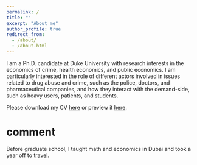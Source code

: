 ```yaml
---
permalink: /
title: ""
excerpt: "About me"
author_profile: true
redirect_from: 
  - /about/
  - /about.html
---
```


<meta name="google-site-verification" content="F1PA5O0lN6ADr5Cde5ABVSGNCeayniG2Il_SGyFGQjA" />

I am a Ph.D. candidate at Duke University with research interests in the economics of crime, health economics, and public economics. I am particularly interested in the role of different actors involved in issues related to drug abuse and crime, such as the police, doctors, and pharmaceutical companies, and how they interact with the demand-side, such as heavy users, patients, and students. 

Please download my CV [here](https://adamsoliman.github.io/files/AdamSolimanCV.pdf) or preview it [here](https://docs.google.com/viewer?url=https://adamsoliman.github.io/files/AdamSolimanCV.pdf).

# comment

Before graduate school, I taught math and economics in Dubai and took a year off to [travel](https://twitter.com/adamksoliman/status/1402014895214776331?s=20&t=kWelDx7GIkrv42lqRBRhfQ). 
